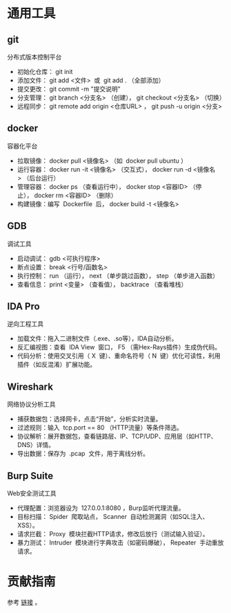 
# 通用工具

## git
分布式版本控制平台
- 初始化仓库： git init 
- 添加文件： git add <文件>  或  git add . （全部添加）
- 提交更改： git commit -m "提交说明" 
- 分支管理： git branch <分支名> （创建）， git checkout <分支名> （切换）
- 远程同步： git remote add origin <仓库URL> ， git push -u origin <分支> 
## docker
容器化平台
- 拉取镜像： docker pull <镜像名> （如  docker pull ubuntu ）
- 运行容器： docker run -it <镜像名> （交互式）， docker run -d <镜像名> （后台运行）
- 管理容器： docker ps （查看运行中）， docker stop <容器ID> （停止）， docker rm <容器ID> （删除）
- 构建镜像：编写  Dockerfile  后， docker build -t <镜像名> 
## GDB
调试工具
- 启动调试： gdb <可执行程序> 
- 断点设置： break <行号/函数名> 
- 执行控制： run （运行）， next （单步跳过函数）， step （单步进入函数）
- 查看信息： print <变量> （查看值）， backtrace （查看堆栈）

## IDA Pro
逆向工程工具
- 加载文件：拖入二进制文件（.exe、.so等），IDA自动分析。
- 反汇编视图：查看  IDA View  窗口， F5 （需Hex-Rays插件）生成伪代码。
- 代码分析：使用交叉引用（ X  键）、重命名符号（ N  键）优化可读性，利用插件（如反混淆）扩展功能。

## Wireshark
网络协议分析工具
- 捕获数据包：选择网卡，点击“开始”，分析实时流量。
- 过滤规则：输入  tcp.port == 80 （HTTP流量）等条件筛选。
- 协议解析：展开数据包，查看链路层、IP、TCP/UDP、应用层（如HTTP、DNS）详情。
- 导出数据：保存为  .pcap  文件，用于离线分析。

## Burp Suite
Web安全测试工具
- 代理配置：浏览器设为  127.0.0.1:8080 ，Burp监听代理流量。
- 目标扫描： Spider  爬取站点， Scanner  自动检测漏洞（如SQL注入、XSS）。
- 请求拦截： Proxy  模块拦截HTTP请求，修改后放行（测试输入验证）。
- 暴力测试： Intruder  模块进行字典攻击（如密码爆破）， Repeater  手动重放请求。
# 贡献指南

参考 [链接](https://github.com/OpenHUTB/.github/blob/master/CONTRIBUTING.md) 。
